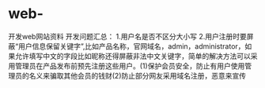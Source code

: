 # web-
开发web网站资料
开发问题汇总：
1.用户名是否不区分大小写
2.用户注册时要屏蔽“用户信息保留关键字”,比如产品名称，官网域名，admin，administrator，如果允许填写中文的字段比如昵称还得屏蔽非法中文关键字，简单的解决方法可以采用管理员在产品发布前预先注册这些用户。(1)保护会员安全，防止有用户使用管理员的名义来骗取其他会员的钱财(2)防止部分网友采用域名注册，恶意来宣传
